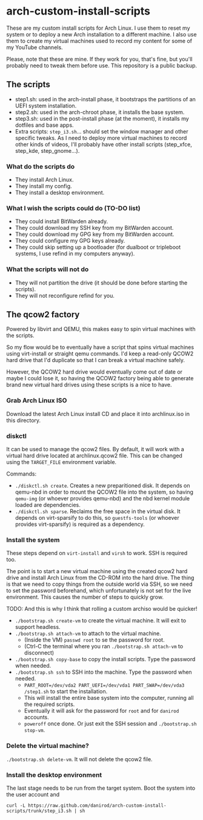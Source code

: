 # arch-custom-install-scripts

These are my custom install scripts for Arch Linux. I use them to reset my system or to deploy a new
Arch installation to a different machine. I also use them to create my virtual machines used to
record my content for some of my YouTube channels.

Please, note that these are mine. If they work for you, that's fine, but you'll probably need to tweak
them before use. This repository is a public backup.

## The scripts

* step1.sh: used in the arch-install phase, it bootstraps the partitions of an UEFI system installation.
* step2.sh: used in the arch-chroot phase, it installs the base system.
* step3.sh: used in the post-install phase (at the moment), it installs my dotfiles and base apps.
* Extra scripts: `step_i3.sh`... should set the window manager and other specific tweaks. As I need to
  deploy more virtual machines to record other kinds of videos, I'll probably have other install scripts
	(step_xfce, step_kde, step_gnome...).

### What do the scripts do

* They install Arch Linux.
* They install my config.
* They install a desktop environment.

### What I wish the scripts could do (TO-DO list)

* They could install BitWarden already.
* They could download my SSH key from my BitWarden account.
* They could download my GPG key from my BitWarden account.
* They could configure my GPG keys already.
* They could skip setting up a bootloader (for dualboot or tripleboot systems,
  I use refind in my computers anyway).

### What the scripts will not do

* They will not partition the drive (it should be done before starting the scripts).
* They will not reconfigure refind for you.

## The qcow2 factory

Powered by libvirt and QEMU, this makes easy to spin virtual machines with the scripts.

So my flow would be to eventually have a script that spins virtual machines using virt-install or
straight qemu commands. I'd keep a read-only QCOW2 hard drive that I'd duplicate so that I can
break a virtual machine safely.

However, the QCOW2 hard drive would eventually come out of date or maybe I could lose it, so
having the QCOW2 factory being able to generate brand new virtual hard drives using these scripts
is a nice to have.

### Grab Arch Linux ISO

Download the latest Arch Linux install CD and place it into archlinux.iso in this directory.

### diskctl

It can be used to manage the qcow2 files. By default, it will work with a virtual hard drive located
at archlinux.qcow2 file. This can be changed using the `TARGET_FILE` environment variable.

Commands:

* `./diskctl.sh create`. Creates a new preparitioned disk. It depends on
  qemu-nbd in order to mount the QCOW2 file into the system, so having
  `qemu-img` (or whoever provides qemu-nbd) and the nbd kernel module loaded
  are dependencies.
* `./diskctl.sh sparse`. Reclaims the free space in the virtual disk. It
  depends on virt-sparsify to do this, so `guestfs-tools` (or whoever provides
  virt-sparsify) is required as a dependency.

### Install the system

These steps depend on `virt-install` and `virsh` to work. SSH is required too.

The point is to start a new virtual machine using the created qcow2 hard drive and install Arch Linux
from the CD-ROM into the hard drive. The thing is that we need to copy things from the outside world
via SSH, so we need to set the password beforehand, which unfortunately is not set for the live
environment. This causes the number of steps to quickly grow.

TODO: And this is why I think that rolling a custom archiso would be quicker!

* `./bootstrap.sh create-vm` to create the virtual machine. It will exit to support headless.
* `./bootstrap.sh attach-vm` to attach to the virtual machine.
  * (Inside the VM) `passwd root` to se the password for root.
  * (Ctrl-C the terminal where you ran `./bootstrap.sh attach-vm` to disconnect)
* `./bootstrap.sh copy-base` to copy the install scripts. Type the password when needed.
* `./bootstrap.sh ssh` to SSH into the machine. Type the password when needed.
  * `PART_ROOT=/dev/vda2 PART_UEFI=/dev/vda1 PART_SWAP=/dev/vda3 /step1.sh` to start the installation.
  * This will install the entire base system into the computer, running all the required scripts.
  * Eventually it will ask for the password for `root` and for `danirod` accounts.
  * `poweroff` once done. Or just exit the SSH session and `./bootstrap.sh stop-vm`.

### Delete the virtual machine?

`./bootstrap.sh delete-vm`. It will not delete the qcow2 file.

### Install the desktop environment

The last stage needs to be run from the target system. Boot the system into the user account and

`curl -L https://raw.github.com/danirod/arch-custom-install-scripts/trunk/step_i3.sh | sh`
